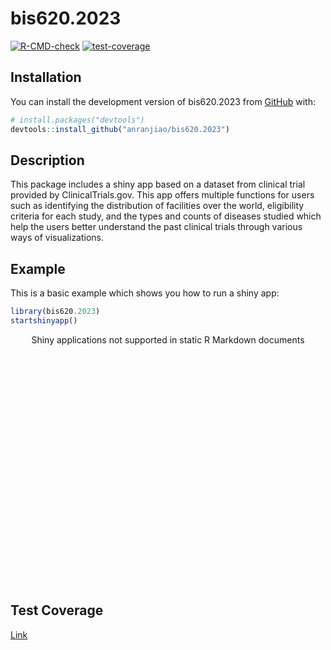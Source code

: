 
<!-- README.md is generated from README.Rmd. Please edit that file -->

# bis620.2023

<!-- badges: start -->

[![R-CMD-check](https://github.com/anranjiao/bis620.2023/actions/workflows/R-CMD-check.yaml/badge.svg)](https://github.com/anranjiao/bis620.2023/actions/workflows/R-CMD-check.yaml)
[![test-coverage](https://github.com/anranjiao/bis620.2023/actions/workflows/test-coverage.yaml/badge.svg)](https://github.com/anranjiao/bis620.2023/actions/workflows/test-coverage.yaml)
<!-- badges: end -->

## Installation

You can install the development version of bis620.2023 from
[GitHub](https://github.com/) with:

``` r
# install.packages("devtools")
devtools::install_github("anranjiao/bis620.2023")
```

## Description

This package includes a shiny app based on a dataset from clinical trial
provided by ClinicalTrials.gov. This app offers multiple functions for
users such as identifying the distribution of facilities over the world,
eligibility criteria for each study, and the types and counts of
diseases studied which help the users better understand the past
clinical trials through various ways of visualizations.

## Example

This is a basic example which shows you how to run a shiny app:

``` r
library(bis620.2023)
startshinyapp()
```

<div style="width: 100% ; height: 400px ; text-align: center; box-sizing: border-box; -moz-box-sizing: border-box; -webkit-box-sizing: border-box;" class="muted well">Shiny applications not supported in static R Markdown documents</div>

## Test Coverage

[Link](https://github.com/anranjiao/bis620.2023/actions/runs/7092321828/job/19303364314)
